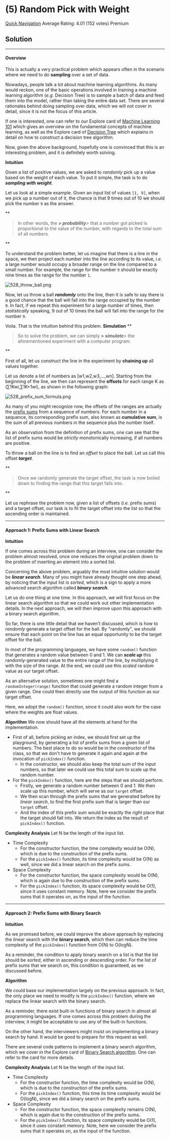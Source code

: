 # (5) Random Pick with Weight

[Quick Navigation]()
Average Rating: 4.01 (152 votes)
Premium

## Solution

* * *

#### Overview

This is actually a very practical problem which appears often in the scenario where we need to do **sampling** over a set of data.

Nowadays, people talk a lot about machine learning algorithms. As many would reckon, one of the basic operations involved in training a machine learning algorithm (*e.g.* Decision Tree) is to sample a batch of data and feed them into the model, rather than taking the entire data set. There are several rationales behind doing sampling over data, which we will not cover in detail, since it is not the focus of this article.

If one is interested, one can refer to our Explore card of [Machine Learning 101](https://leetcode.com/explore/learn/card/machine-learning-101/) which gives an overview on the fundamental concepts of machine learning, as well as the Explore card of [Decision Tree](https://leetcode.com/explore/learn/card/decision-tree/) which explains in detail on how to construct a decision tree algorithm.

Now, given the above background, hopefully one is convinced that this is an interesting problem, and it is definitely worth solving.

**Intuition**

Given a list of positive values, we are asked to *randomly* pick up a value based on the weight of each value. To put it simple, the task is to do ***sampling with weight***.

Let us look at a simple example. Given an input list of values `[1, 9]`, when we pick up a number out of it, the chance is that 9 times out of 10 we should pick the number `9` as the answer.

**

> In other words, the ***> probability***>  that a number got picked is proportional to the value of the number, with regards to the total sum of all numbers.

**

To understand the problem better, let us imagine that there is a line in the space, we then project each number into the line according to its value, *i.e.* a large number would occupy a broader range on the line compared to a small number. For example, the range for the number `9` should be exactly nine times as the range for the number `1`.

![528_throw_ball.png](../../../../_resources/528_throw_ball.png)

Now, let us throw a ball ***randomly*** onto the line, then it is safe to say there is a good chance that the ball will fall into the range occupied by the number `9`. In fact, if we repeat this experiment for a large number of times, then *statistically* speaking, 9 out of 10 times the ball will fall into the range for the number `9`.

Voila. That is the intuition behind this problem.
**Simulation**
**

> So to solve the problem, we can simply ***> simulate***>  the aforementioned experiment with a computer program.

**

First of all, let us construct the line in the experiment by **chaining up** all values together.

Let us denote a list of numbers as [w1​,w2​,w3​,...,wn​]. Starting from the beginning of the line, we then can represent the **offsets** for each range K as (∑1K​wi​,∑1K+1​wi​), as shown in the following graph:

![528_prefix_sum_formula.png](../../../../_resources/528_prefix_sum_formula.png)

As many of you might recognize now, the offsets of the ranges are actually the [prefix sums](https://en.wikipedia.org/wiki/Prefix_sum) from a sequence of numbers. For each number in a sequence, its corresponding prefix sum, also known as **cumulative sum**, is the sum of all previous numbers in the sequence plus the number itself.

As an observation from the definition of prefix sums, one can see that the list of prefix sums would be *strictly* monotonically increasing, if all numbers are positive.

To throw a ball on the line is to find an *offset* to place the ball. Let us call this offset ***target***.

**

> Once we randomly generate the target offset, the task is now boiled down to finding the range that this target falls into.

**

Let us rephrase the problem now, given a list of offsets (*i.e.* prefix sums) and a target offset, our task is to fit the target offset into the list so that the ascending order is maintained.

* * *

#### Approach 1: Prefix Sums with Linear Search

**Intuition**

If one comes across this problem during an interview, one can consider the problem almost resolved, once one reduces the original problem down to the problem of inserting an element into a sorted list.

Concerning the above problem, arguably the most intuitive solution would be ***linear search***. Many of you might have already thought one step ahead, by noticing that the input list is *sorted*, which is a sign to apply a more advanced search algorithm called ***binary search***.

Let us do one thing at one time. In this approach, we will first focus on the linear search algorithm so that we could work out other implementation details. In the next approach, we will then improve upon this approach with a binary search algorithm.

So far, there is one little detail that we haven't discussed, which is how to *randomly* generate a target offset for the ball. By "randomly", we should ensure that each point on the line has an equal opportunity to be the target offset for the ball.

In most of the programming languages, we have some `random()` function that generates a random value between 0 and 1. We can ***scale up*** this randomly-generated value to the entire range of the line, by multiplying it with the size of the range. At the end, we could use this *scaled* random value as our target offset.

As an alternative solution, sometimes one might find a `randomInteger(range)` function that could generate a random integer from a given range. One could then directly use the output of this function as our target offset.

Here, we adopt the `random()` function, since it could also work for the case where the weights are float values.

**Algorithm**
We now should have all the elements at hand for the implementation.

- First of all, before picking an index, we should first set up the playground, by generating a list of prefix sums from a given list of numbers. The best place to do so would be in the constructor of the class, so that we don't have to generate it again and again at the invocation of `pickIndex()` function.
    - In the constructor, we should also keep the total sum of the input numbers, so that later we could use this total sum to scale up the random number.
- For the `pickIndex()` function, here are the steps that we should perform.
    - Firstly, we generate a random number between 0 and 1. We then scale up this number, which will serve as our `target` offset.
    - We then scan through the prefix sums that we generated before by *linear search*, to find the first prefix sum that is larger than our `target` offset.
    - And the index of this prefix sum would be exactly the *right* place that the target should fall into. We return the index as the result of `pickIndex()` function.

**Complexity Analysis**
Let N be the length of the input list.

- Time Complexity
    - For the constructor function, the time complexity would be O(N), which is due to the construction of the prefix sums.
    - For the `pickIndex()` function, its time complexity would be O(N) as well, since we did a linear search on the prefix sums.
- Space Complexity
    - For the constructor function, the space complexity would be O(N), which is again due to the construction of the prefix sums.
    - For the `pickIndex()` function, its space complexity would be O(1), since it uses constant memory. Note, here we consider the prefix sums that it operates on, as the input of the function.

* * *

#### Approach 2: Prefix Sums with Binary Search

**Intuition**

As we promised before, we could improve the above approach by replacing the linear search with the **binary search**, which then can reduce the time complexity of the `pickIndex()` function from O(N) to O(logN).

As a reminder, the condition to apply binary search on a list is that the list should be *sorted*, either in ascending or descending order. For the list of prefix sums that we search on, this condition is guaranteed, as we discussed before.

**Algorithm**

We could base our implementation largely on the previous approach. In fact, the only place we need to modify is the `pickIndex()` function, where we replace the linear search with the binary search.

As a reminder, there exist built-in functions of binary search in almost all programming languages. If one comes across this problem during the interview, it might be acceptable to use any of the built-in functions.

On the other hand, the interviewers might insist on implementing a binary search by hand. It would be good to prepare for this request as well.

There are several code patterns to implement a binary search algorithm, which we cover in the Explore card of [Binary Search algorithm](https://leetcode.com/explore/learn/card/binary-search/). One can refer to the card for more details.

**Complexity Analysis**
Let N be the length of the input list.

- Time Complexity
    - For the constructor function, the time complexity would be O(N), which is due to the construction of the prefix sums.
    - For the `pickIndex()` function, this time its time complexity would be O(logN), since we did a binary search on the prefix sums.
- Space Complexity
    - For the constructor function, the space complexity remains O(N), which is again due to the construction of the prefix sums.
    - For the `pickIndex()` function, its space complexity would be O(1), since it uses constant memory. Note, here we consider the prefix sums that it operates on, as the input of the function.